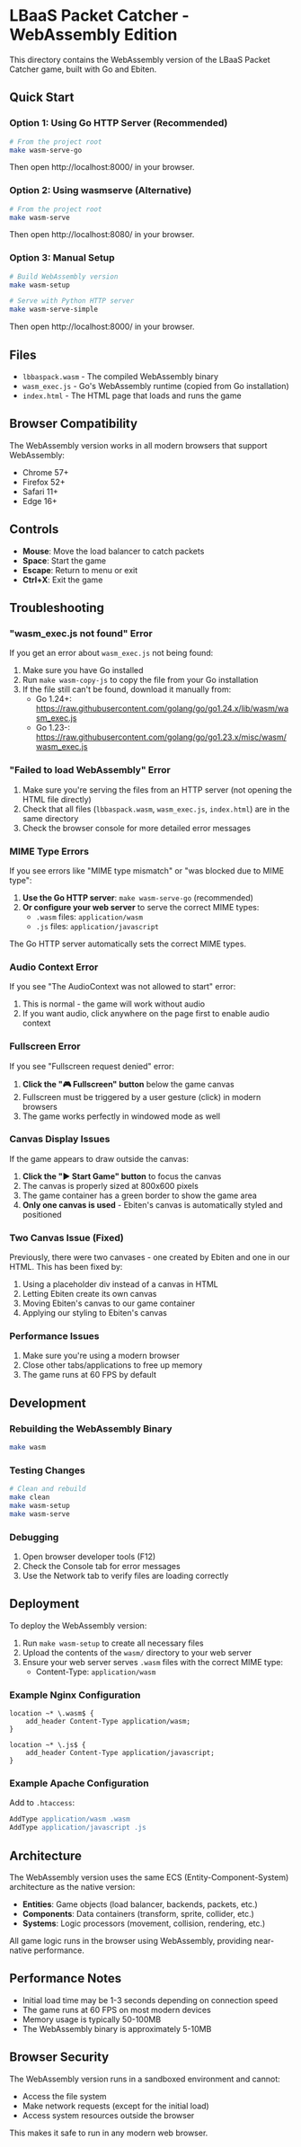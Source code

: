 # LBaaS Packet Catcher - WebAssembly Edition

This directory contains the WebAssembly version of the LBaaS Packet Catcher game, built with Go and Ebiten.

## Quick Start

### Option 1: Using Go HTTP Server (Recommended)

```bash
# From the project root
make wasm-serve-go
```

Then open http://localhost:8000/ in your browser.

### Option 2: Using wasmserve (Alternative)

```bash
# From the project root
make wasm-serve
```

Then open http://localhost:8080/ in your browser.

### Option 3: Manual Setup

```bash
# Build WebAssembly version
make wasm-setup

# Serve with Python HTTP server
make wasm-serve-simple
```

Then open http://localhost:8000/ in your browser.

## Files

- `lbbaspack.wasm` - The compiled WebAssembly binary
- `wasm_exec.js` - Go's WebAssembly runtime (copied from Go installation)
- `index.html` - The HTML page that loads and runs the game

## Browser Compatibility

The WebAssembly version works in all modern browsers that support WebAssembly:

- Chrome 57+
- Firefox 52+
- Safari 11+
- Edge 16+

## Controls

- **Mouse**: Move the load balancer to catch packets
- **Space**: Start the game
- **Escape**: Return to menu or exit
- **Ctrl+X**: Exit the game

## Troubleshooting

### "wasm_exec.js not found" Error

If you get an error about `wasm_exec.js` not being found:

1. Make sure you have Go installed
2. Run `make wasm-copy-js` to copy the file from your Go installation
3. If the file still can't be found, download it manually from:
   - Go 1.24+: https://raw.githubusercontent.com/golang/go/go1.24.x/lib/wasm/wasm_exec.js
   - Go 1.23-: https://raw.githubusercontent.com/golang/go/go1.23.x/misc/wasm/wasm_exec.js

### "Failed to load WebAssembly" Error

1. Make sure you're serving the files from an HTTP server (not opening the HTML file directly)
2. Check that all files (`lbbaspack.wasm`, `wasm_exec.js`, `index.html`) are in the same directory
3. Check the browser console for more detailed error messages

### MIME Type Errors

If you see errors like "MIME type mismatch" or "was blocked due to MIME type":

1. **Use the Go HTTP server**: `make wasm-serve-go` (recommended)
2. **Or configure your web server** to serve the correct MIME types:
   - `.wasm` files: `application/wasm`
   - `.js` files: `application/javascript`

The Go HTTP server automatically sets the correct MIME types.

### Audio Context Error

If you see "The AudioContext was not allowed to start" error:

1. This is normal - the game will work without audio
2. If you want audio, click anywhere on the page first to enable audio context

### Fullscreen Error

If you see "Fullscreen request denied" error:

1. **Click the "🎮 Fullscreen" button** below the game canvas
2. Fullscreen must be triggered by a user gesture (click) in modern browsers
3. The game works perfectly in windowed mode as well

### Canvas Display Issues

If the game appears to draw outside the canvas:

1. **Click the "▶️ Start Game" button** to focus the canvas
2. The canvas is properly sized at 800x600 pixels
3. The game container has a green border to show the game area
4. **Only one canvas is used** - Ebiten's canvas is automatically styled and positioned

### Two Canvas Issue (Fixed)

Previously, there were two canvases - one created by Ebiten and one in our HTML. This has been fixed by:

1. Using a placeholder div instead of a canvas in HTML
2. Letting Ebiten create its own canvas
3. Moving Ebiten's canvas to our game container
4. Applying our styling to Ebiten's canvas

### Performance Issues

1. Make sure you're using a modern browser
2. Close other tabs/applications to free up memory
3. The game runs at 60 FPS by default

## Development

### Rebuilding the WebAssembly Binary

```bash
make wasm
```

### Testing Changes

```bash
# Clean and rebuild
make clean
make wasm-setup
make wasm-serve
```

### Debugging

1. Open browser developer tools (F12)
2. Check the Console tab for error messages
3. Use the Network tab to verify files are loading correctly

## Deployment

To deploy the WebAssembly version:

1. Run `make wasm-setup` to create all necessary files
2. Upload the contents of the `wasm/` directory to your web server
3. Ensure your web server serves `.wasm` files with the correct MIME type:
   - Content-Type: `application/wasm`

### Example Nginx Configuration

```nginx
location ~* \.wasm$ {
    add_header Content-Type application/wasm;
}

location ~* \.js$ {
    add_header Content-Type application/javascript;
}
```

### Example Apache Configuration

Add to `.htaccess`:
```apache
AddType application/wasm .wasm
AddType application/javascript .js
```

## Architecture

The WebAssembly version uses the same ECS (Entity-Component-System) architecture as the native version:

- **Entities**: Game objects (load balancer, backends, packets, etc.)
- **Components**: Data containers (transform, sprite, collider, etc.)
- **Systems**: Logic processors (movement, collision, rendering, etc.)

All game logic runs in the browser using WebAssembly, providing near-native performance.

## Performance Notes

- Initial load time may be 1-3 seconds depending on connection speed
- The game runs at 60 FPS on most modern devices
- Memory usage is typically 50-100MB
- The WebAssembly binary is approximately 5-10MB

## Browser Security

The WebAssembly version runs in a sandboxed environment and cannot:
- Access the file system
- Make network requests (except for the initial load)
- Access system resources outside the browser

This makes it safe to run in any modern web browser. 